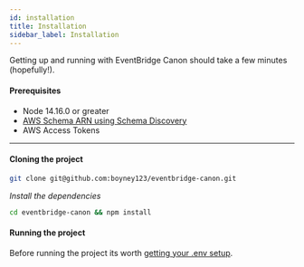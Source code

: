 ```yaml
---
id: installation
title: Installation
sidebar_label: Installation
---
```


Getting up and running with EventBridge Canon should take a few minutes (hopefully!).

#### Prerequisites

- Node 14.16.0 or greater
- [AWS Schema ARN using Schema Discovery](https://youtu.be/54VU9x7qGhQ?t=474)
- AWS Access Tokens

<hr/>

#### Cloning the project

```sh
git clone git@github.com:boyney123/eventbridge-canon.git
```

_Install the dependencies_

```sh
cd eventbridge-canon && npm install
```

#### Running the project

Before running the project its worth [getting your .env setup](/docs/getting-started/setup).
